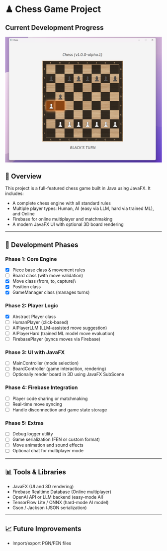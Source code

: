 # ♟ Chess Game Project 

## Current Development Progress
![Sample Screenshot](about/sample_screenshot.png)

## 📌 Overview

This project is a full-featured chess game built in Java using JavaFX. It includes:

- A complete chess engine with all standard rules
- Multiple player types: Human, AI (easy via LLM, hard via trained ML), and Online
- Firebase for online multiplayer and matchmaking
- A modern JavaFX UI with optional 3D board rendering

---


## 🧠 Development Phases

### Phase 1: Core Engine

- [x] Piece base class & movement rules
- [ ] Board class (with move validation)
- [x] Move class (from, to, capture)\
- [x] Position class
- [x] GameManager class (manages turns)

### Phase 2: Player Logic

- [x] Abstract Player class
- [ ] HumanPlayer (click-based)
- [ ] AIPlayerLLM (LLM-assisted move suggestion)
- [ ] AIPlayerHard (trained ML model move evaluation)
- [ ] FirebasePlayer (syncs moves via Firebase)

### Phase 3: UI with JavaFX

- [ ] MainController (mode selection)
- [ ] BoardController (game interaction, rendering)
- [ ] Optionally render board in 3D using JavaFX SubScene

### Phase 4: Firebase Integration

- [ ] Player code sharing or matchmaking
- [ ] Real-time move syncing
- [ ] Handle disconnection and game state storage

### Phase 5: Extras

- [ ] Debug logger utility
- [ ] Game serialization (FEN or custom format)
- [ ] Move animation and sound effects
- [ ] Optional chat for multiplayer mode

---

## 📊 Tools & Libraries

- JavaFX (UI and 3D rendering)
- Firebase Realtime Database (Online multiplayer)
- OpenAI API or LLM backend (easy-mode AI)
- TensorFlow Lite / ONNX (hard-mode AI model)
- Gson / Jackson (JSON serialization)

---

## 📈 Future Improvements
- Import/export PGN/FEN files


